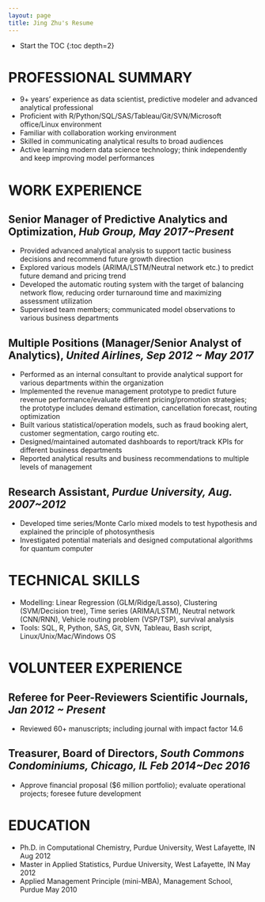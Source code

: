```yaml
---
layout: page
title: Jing Zhu's Resume
---
```


* Start the TOC
{:toc depth=2}

# PROFESSIONAL SUMMARY
- 9+ years’ experience as data scientist, predictive modeler and advanced analytical professional
- Proficient with R/Python/SQL/SAS/Tableau/Git/SVN/Microsoft office/Linux environment
- Familiar with collaboration working environment
- Skilled in communicating analytical results to broad audiences
- Active learning modern data science technology; think independently and keep improving model performances

# WORK EXPERIENCE

## **Senior Manager of Predictive Analytics and Optimization,** _Hub Group, May 2017~Present_
- Provided advanced analytical analysis to support tactic business decisions and recommend future growth direction
- Explored various models (ARIMA/LSTM/Neutral network etc.) to predict future demand and pricing trend
- Developed the automatic routing system with the target of balancing network flow, reducing order turnaround time and maximizing assessment utilization 
- Supervised team members; communicated model observations to various business departments 

## **Multiple Positions (Manager/Senior Analyst of Analytics),** _United Airlines, Sep 2012 ~ May 2017_
- Performed as an internal consultant to provide analytical support for various departments within the organization
- Implemented the revenue management prototype to predict future revenue performance/evaluate different pricing/promotion strategies; the prototype includes demand estimation, cancellation forecast, routing optimization
- Built various statistical/operation models, such as fraud booking alert, customer segmentation, cargo routing etc.
- Designed/maintained automated dashboards to report/track KPIs for different business departments
- Reported analytical results and business recommendations to multiple levels of management

## **Research Assistant**, _Purdue University, Aug. 2007~2012_
- Developed time series/Monte Carlo mixed models to test hypothesis and explained the principle of photosynthesis
- Investigated potential materials and designed computational algorithms for quantum computer

# TECHNICAL SKILLS
- Modelling: Linear Regression (GLM/Ridge/Lasso), Clustering (SVM/Decision tree), Time series (ARIMA/LSTM), Neutral network (CNN/RNN), Vehicle routing problem (VSP/TSP), survival analysis
- Tools: SQL, R, Python, SAS, Git, SVN, Tableau, Bash script, Linux/Unix/Mac/Windows OS

# VOLUNTEER EXPERIENCE

## **Referee for Peer-Reviewers Scientific Journals,** _Jan 2012 ~ Present_
- Reviewed 60+ manuscripts; including journal with impact factor 14.6 

## **Treasurer, Board of Directors,** _South Commons Condominiums, Chicago, IL Feb 2014~Dec 2016_
- Approve financial proposal ($6 million portfolio); evaluate operational projects; foresee future development

# EDUCATION
- Ph.D. in Computational Chemistry, Purdue University, West Lafayette, IN       Aug 2012
- Master in Applied Statistics, Purdue University, West Lafayette, IN           May 2012
- Applied Management Principle (mini-MBA), Management School, Purdue        May 2010